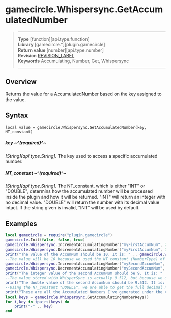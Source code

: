 # gamecircle.Whispersync.GetAccumulatedNumber

> --------------------- ------------------------------------------------------------------------------------------
> __Type__              [function][api.type.function]  
> __Library__           [gamecircle.*][plugin.gamecircle]  
> __Return value__      [number][api.type.number]  
> __Revision__          [REVISION_LABEL](REVISION_URL)  
> __Keywords__          Accumulating, Number, Get, Whispersync
> --------------------- ------------------------------------------------------------------------------------------


## Overview
Returns the value for a AccumulatedNumber based on the key assigned to the value. 


## Syntax
	local value = gamecircle.Whispersync.GetAccumulatedNumber(key, NT_constant)
	
##### key ~^(required)^~
_[String][api.type.String]._ The key used to access a specific accumulated number.

##### NT_constant ~^(required)^~
_[String][api.type.String]._ The NT_constant, which is either "INT" or "DOUBLE", determins how the accumulated number will be processed inside the plugin and how it will be returned. "INT" will return an integer with no decimal value. "DOUBLE" will return the number with its decimal value intact. If the string given is invalid, "INT" will be used by default. 
	

## Examples

``````lua  
local gamecircle = require("plugin.gamecircle")   
gamecircle.Init(false, false, true)    
gamecircle.Whispersync.IncrementAccumulatingNumber("myFirstAccumNum", 25.255, "INT")  
gamecircle.Whispersync.DecrementAccumulatingNumber("myFirstAccumNum", 15.743, "INT")  
print("The value of the AccumNum should be 10. It is: " .. gamecircle.Whispersync.GetAccumulatedNumber("myFirstAccumNum", "INT"))  
--The value will be 10 because we used the NT_constant (NumberType) of "INT", meaning the decimal places were ignored for all the numbers. 
gamecircle.Whispersync.IncrementAccumulatingNumber("mySecondAccumNum", 25.255, "DOUBLE")  
gamecircle.Whispersync.DecrementAccumulatingNumber("mySecondAccumNum", 15.743, "DOUBLE")  
print("The integer value of the second AccumNum should be 9. It is: " .. gamecircle.Whispersync.GetAccumulatedNumber("mySecondAccumNum", "INT"))  
--The value stored with WhisperSync is actually 9.512, but because we used the "INT" NT_constant with the Get functions, we only got the 9 value.   
print("The double value of the second AccumNum should be 9.512. It is: " .. gamecircle.Whispersync.GetAccumulatedNumber("mySecondAccumNum", "DOUBLE"))  
--Using the NT_constant "DOUBLE", we are able to get the full decimal number stored with Whispersync.   
print("These are all the Accumulated Numbers I've generated under the current GameData set of Whispersync.")  
local keys = gamecircle.Whispersync.GetAccumulatingNumberKeys()  
for i,key in ipairs(keys) do  
	print("-" .. key)  
end  
``````
